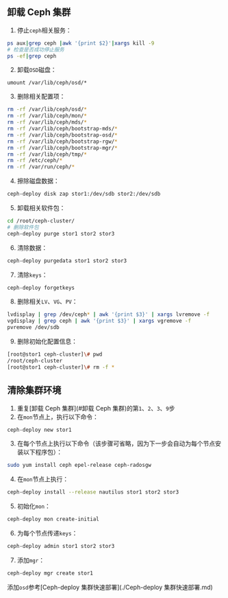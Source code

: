 ## 卸载 Ceph 集群

1. 停止`ceph`相关服务：

```bash
ps aux|grep ceph |awk '{print $2}'|xargs kill -9
# 检查是否成功停止服务
ps -ef|grep ceph
```

2. 卸载`OSD`磁盘：

```basah
umount /var/lib/ceph/osd/*
```

3. 删除相关配置项：

```bash
rm -rf /var/lib/ceph/osd/*
rm -rf /var/lib/ceph/mon/*
rm -rf /var/lib/ceph/mds/*
rm -rf /var/lib/ceph/bootstrap-mds/*
rm -rf /var/lib/ceph/bootstrap-osd/*
rm -rf /var/lib/ceph/bootstrap-rgw/*
rm -rf /var/lib/ceph/bootstrap-mgr/*
rm -rf /var/lib/ceph/tmp/*
rm -rf /etc/ceph/*
rm -rf /var/run/ceph/*
```

4. 擦除磁盘数据：

```bash
ceph-deploy disk zap stor1:/dev/sdb stor2:/dev/sdb
```


5. 卸载相关软件包：

```bash
cd /root/ceph-cluster/
# 删除软件包
ceph-deploy purge stor1 stor2 stor3
```

6. 清除数据：

```bash
ceph-deploy purgedata stor1 stor2 stor3
```

7. 清除`keys`：

```bash
ceph-deploy forgetkeys
```

8. 删除相关`LV`、`VG`、`PV`：

```bash
lvdisplay | grep /dev/ceph* | awk '{print $3}' | xargs lvremove -f
vgdisplay | grep ceph | awk '{print $3}' | xargs vgremove -f
pvremove /dev/sdb
```

9. 删除初始化配置信息：

```bash
[root@stor1 ceph-cluster]\# pwd
/root/ceph-cluster
[root@stor1 ceph-cluster]\# rm -f *
```

## 清除集群环境

1. 重复[卸载 Ceph 集群](#卸载 Ceph 集群)的第`1`、`2`、`3`、`9`步
2. 在`mon`节点上，执行以下命令：

```bash
ceph-deploy new stor1
```

3. 在每个节点上执行以下命令（该步骤可省略，因为下一步会自动为每个节点安装以下程序包）：

```bash
sudo yum install ceph epel-release ceph-radosgw
```

4. 在`mon`节点上执行：

```bash
ceph-deploy install --release nautilus stor1 stor2 stor3
```

5. 初始化`mon`：

```bash
ceph-deploy mon create-initial
```

6. 为每个节点传递`keys`：

```bash
ceph-deploy admin stor1 stor2 stor3
```

7. 添加`mgr`：

```bash
ceph-deploy mgr create stor1
```

添加`osd`参考[Ceph-deploy 集群快速部署](./Ceph-deploy 集群快速部署.md)

